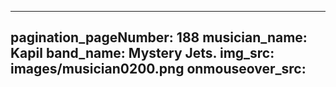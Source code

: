 ------
pagination_pageNumber: 188
musician_name: Kapil
band_name: Mystery Jets.
img_src: images/musician0200.png
onmouseover_src: 
------